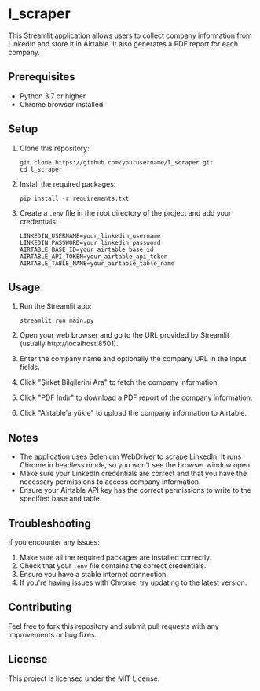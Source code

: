 # l_scraper

This Streamlit application allows users to collect company information from LinkedIn and store it in Airtable. It also generates a PDF report for each company.

## Prerequisites

- Python 3.7 or higher
- Chrome browser installed

## Setup

1. Clone this repository:
   ```
   git clone https://github.com/yourusername/l_scraper.git
   cd l_scraper
   ```

2. Install the required packages:
   ```
   pip install -r requirements.txt
   ```

3. Create a `.env` file in the root directory of the project and add your credentials:
   ```
   LINKEDIN_USERNAME=your_linkedin_username
   LINKEDIN_PASSWORD=your_linkedin_password
   AIRTABLE_BASE_ID=your_airtable_base_id
   AIRTABLE_API_TOKEN=your_airtable_api_token
   AIRTABLE_TABLE_NAME=your_airtable_table_name
   ```

## Usage

1. Run the Streamlit app:
   ```
   streamlit run main.py
   ```

2. Open your web browser and go to the URL provided by Streamlit (usually http://localhost:8501).

3. Enter the company name and optionally the company URL in the input fields.

4. Click "Şirket Bilgilerini Ara" to fetch the company information.

5. Click "PDF İndir" to download a PDF report of the company information.

6. Click "Airtable'a yükle" to upload the company information to Airtable.

## Notes

- The application uses Selenium WebDriver to scrape LinkedIn. It runs Chrome in headless mode, so you won't see the browser window open.
- Make sure your LinkedIn credentials are correct and that you have the necessary permissions to access company information.
- Ensure your Airtable API key has the correct permissions to write to the specified base and table.

## Troubleshooting

If you encounter any issues:

1. Make sure all the required packages are installed correctly.
2. Check that your `.env` file contains the correct credentials.
3. Ensure you have a stable internet connection.
4. If you're having issues with Chrome, try updating to the latest version.

## Contributing

Feel free to fork this repository and submit pull requests with any improvements or bug fixes.

## License

This project is licensed under the MIT License.
